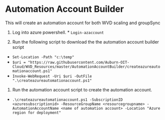  # Automation Account Builder
 This will create an automation account for both WVD scaling and groupSync

  1. Log into azure powershell.
    * `Login-azaccount`
  
    
  1. Run the following script to download the the automation account builder script
   * `Set-Location -Path "c:\temp"`
   * `$uri = "https://raw.githubusercontent.com/Auburn-OIT-Cloud/WVD_Resources/master/AutomationAccountBuilder/createazureautomationaccount.ps1"` 
   * `Invoke-WebRequest -Uri $uri -OutFile ".\createazureautomationaccount.ps1"`
  1. Run the automation account script to create the automation account. 
  * `.\createazureautomationaccount.ps1 -SubscriptionID <azuresubscriptionid> -ResourceGroupName <resourcegroupname> -AutomationAccountName <name of automation account> -Location "Azure region for deployment"`

